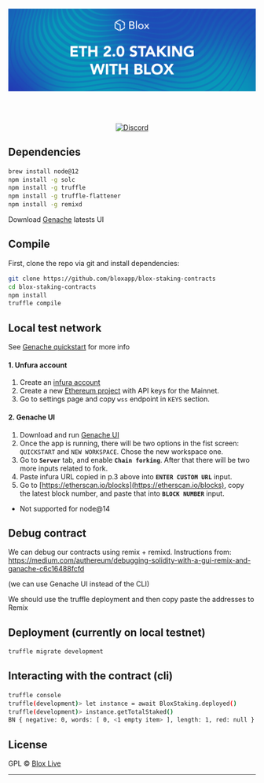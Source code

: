 [<img src="internals/img/Blox-Staking-Banner.png" >](https://www.bloxstaking.com/)

<br>
<br>

<div align="center">

[![Discord](https://discord.com/api/guilds/723834989506068561/widget.png?style=shield)](https://discord.gg/HpT2z5B)

</div>

## Dependencies
```bash
brew install node@12
npm install -g solc 
npm install -g truffle 
npm install -g truffle-flattener
npm install -g remixd
```

Download [Genache](https://github.com/trufflesuite/ganache/releases) latests UI

## Compile

First, clone the repo via git and install dependencies:

```bash
git clone https://github.com/bloxapp/blox-staking-contracts
cd blox-staking-contracts
npm install
truffle compile
```

## Local test network

See [Genache quickstart](https://www.trufflesuite.com/docs/ganache/quickstart) for more info

#### 1. Unfura account

1. Create an [infura account](https://infura.io/)
2. Create a new [Ethereum project](https://infura.io/dashboard/ethereum) with API keys for the Mainnet.
3. Go to settings page and copy `wss` endpoint in `KEYS` section.

#### 2. Genache UI
1. Download and run [Genache UI](https://www.trufflesuite.com/ganache)
2. Once the app is running, there will be two options in the fist screen: `QUICKSTART` and `NEW WORKSPACE`. Chose the new workspace one.
3. Go to **`Server`** tab, and enable **`Chain forking`**. After that there will be two more inputs related to fork.
4. Paste infura URL copied in p.3 above into **`ENTER CUSTOM URL`** input.
5. Go to [https://etherscan.io/blocks](https://etherscan.io/blocks), copy the latest block number, and paste that into **`BLOCK NUMBER`** input.

* Not supported for node@14

## Debug contract
We can debug our contracts using remix + remixd.
Instructions from: https://medium.com/authereum/debugging-solidity-with-a-gui-remix-and-ganache-c6c16488fcfd

(we can use Genache UI instead of the CLI)

We should use the truffle deployment and then copy paste the addresses to Remix

## Deployment (currently on local testnet)

```bash
truffle migrate development
```

## Interacting with the contract (cli)

```bash
truffle console
truffle(development)> let instance = await BloxStaking.deployed()
truffle(development)> instance.getTotalStaked()
BN { negative: 0, words: [ 0, <1 empty item> ], length: 1, red: null }

```

## License

GPL © [Blox Live](https://github.com/bloxapp/blox-live)

<hr />
<br />